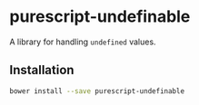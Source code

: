 # purescript-undefinable

A library for handling `undefined` values.

## Installation

```bash
bower install --save purescript-undefinable
```
